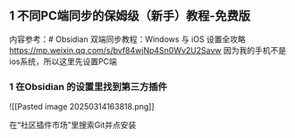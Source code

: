 ## 1 不同PC端同步的保姆级（新手）教程-免费版

内容参考：# Obsidian 双端同步教程：Windows 与 iOS 设置全攻略
https://mp.weixin.qq.com/s/bvf84wjNp4Sn0Wv2U2Savw
因为我的手机不是ios系统，所以这里先设置PC端

### 1 在Obsidian 的设置里找到第三方插件

![[Pasted image 20250314163818.png]]

在“社区插件市场”里搜索Git并点安装

